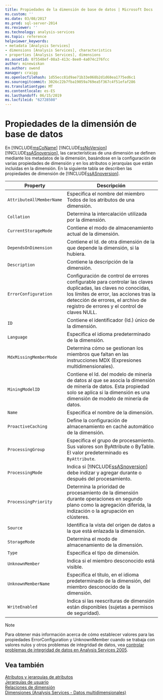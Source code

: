 ```yaml
---
title: Propiedades de la dimensión de base de datos | Microsoft Docs
ms.custom: ''
ms.date: 03/08/2017
ms.prod: sql-server-2014
ms.reviewer: ''
ms.technology: analysis-services
ms.topic: reference
helpviewer_keywords:
- metadata [Analysis Services]
- dimensions [Analysis Services], characteristics
- properties [Analysis Services], dimensions
ms.assetid: 075548ef-08a3-413c-8ee0-4a074c276fcc
author: minewiskan
ms.author: owend
manager: craigg
ms.openlocfilehash: 1d55ecc81d9ae71b33e068b2d1d68ea1775ed6c1
ms.sourcegitcommit: 3026c22b7fba19059a769ea5f367c4f51efaf286
ms.translationtype: MT
ms.contentlocale: es-ES
ms.lasthandoff: 06/15/2019
ms.locfileid: "62728508"
---
```

# <a name="database-dimension-properties"></a>Propiedades de la dimensión de base de datos
  En [!INCLUDE[msCoName](../../includes/msconame-md.md)] [!INCLUDE[ssNoVersion](../../includes/ssnoversion-md.md)] [!INCLUDE[ssASnoversion](../../includes/ssasnoversion-md.md)], las características de una dimensión se definen mediante los metadatos de la dimensión, basándose en la configuración de varias propiedades de dimensión y en los atributos o jerarquías que están incluidas en la dimensión. En la siguiente tabla se describen las propiedades de dimensión de [!INCLUDE[ssASnoversion](../../includes/ssasnoversion-md.md)].  
  
|Property|Descripción|  
|--------------|-----------------|  
|`AttributeAllMemberName`|Especifica el nombre del miembro Todos de los atributos de una dimensión.|  
|`Collation`|Determina la intercalación utilizada por la dimensión.|  
|`CurrentStorageMode`|Contiene el modo de almacenamiento actual de la dimensión.|  
|`DependsOnDimension`|Contiene el Id. de otra dimensión de la que depende la dimensión, si la hubiera.|  
|`Description`|Contiene la descripción de la dimensión.|  
|`ErrorConfiguration`|Configuración de control de errores configurable para controlar las claves duplicadas, las claves no conocidas, los límites de error, las acciones tras la detección de errores, el archivo de registro de errores y el control de claves NULL.|  
|`ID`|Contiene el identificador (Id.) único de la dimensión.|  
|`Language`|Especifica el idioma predeterminado de la dimensión.|  
|`MdxMissingMemberMode`|Determina cómo se gestionan los miembros que faltan en las instrucciones MDX (Expresiones multidimensionales).|  
|`MiningModelID`|Contiene el Id. del modelo de minería de datos al que se asocia la dimensión de minería de datos. Esta propiedad solo se aplica si la dimensión es una dimensión de modelo de minería de datos.|  
|`Name`|Especifica el nombre de la dimensión.|  
|`ProactiveCaching`|Define la configuración de almacenamiento en caché automático de la dimensión.|  
|`ProcessingGroup`|Especifica el grupo de procesamiento. Sus valores son ByAttribute o ByTable. El valor predeterminado es `ByAttribute`.|  
|`ProcessingMode`|Indica si [!INCLUDE[ssASnoversion](../../includes/ssasnoversion-md.md)] debe indizar y agregar durante o después del procesamiento.|  
|`ProcessingPriority`|Determina la prioridad de procesamiento de la dimensión durante operaciones en segundo plano como la agregación diferida, la indización o la agrupación en clústeres.|  
|`Source`|Identifica la vista del origen de datos a la que está enlazada la dimensión.|  
|`StorageMode`|Determina el modo de almacenamiento de la dimensión.|  
|`Type`|Especifica el tipo de dimensión.|  
|`UnknownMember`|Indica si el miembro desconocido está visible.|  
|`UnknownMemberName`|Especifica el título, en el idioma predeterminado de la dimensión, del miembro desconocido de la dimensión.|  
|`WriteEnabled`|Indica si las reescrituras de dimensión están disponibles (sujetas a permisos de seguridad).|  
  
> [!NOTE]  
>  Para obtener más información acerca de cómo establecer valores para las propiedades ErrorConfiguration y UnknownMember cuando se trabaja con valores nulos y otros problemas de integridad de datos, vea [controlar problemas de integridad de datos en Analysis Services 2005](https://go.microsoft.com/fwlink/?LinkId=81891).  
  
## <a name="see-also"></a>Vea también  
 [Atributos y jerarquías de atributos](attributes-and-attribute-hierarchies.md)   
 [Jerarquías de usuario](user-hierarchies.md)   
 [Relaciones de dimensión](../multidimensional-models-olap-logical-cube-objects/dimension-relationships.md)   
 [Dimensiones &#40;Analysis Services - Datos multidimensionales&#41;](dimensions-analysis-services-multidimensional-data.md)  
  
  
